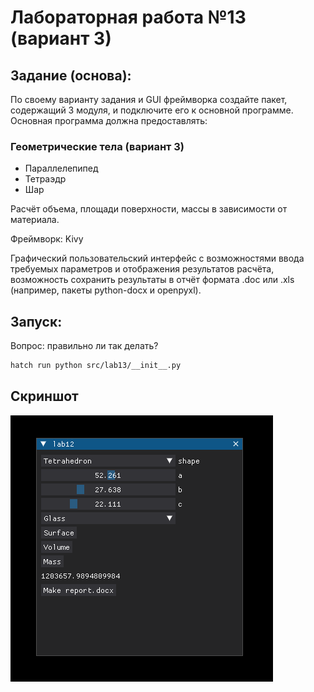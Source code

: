 # Лабораторная работа №13 (вариант 3)
## Задание (основа):
По своему варианту задания и GUI фреймворка создайте пакет, содержащий 3 модуля, и подключите его к основной программе. Основная программа должна предоставлять:

### Геометрические тела (вариант 3)
- Параллелепипед
- Тетраэдр
- Шар

Расчёт объема, площади поверхности, массы в зависимости от материала.

Фреймворк: Kivy


Графический пользовательский интерфейс с возможностями ввода требуемых параметров и отображения результатов расчёта,
возможность сохранить результаты в отчёт формата .doc или .xls (например, пакеты python-docx и openpyxl).

## Запуск:

Вопрос: правильно ли так делать?

```sh
hatch run python src/lab13/__init__.py
```

## Скриншот
![](screen.png)
